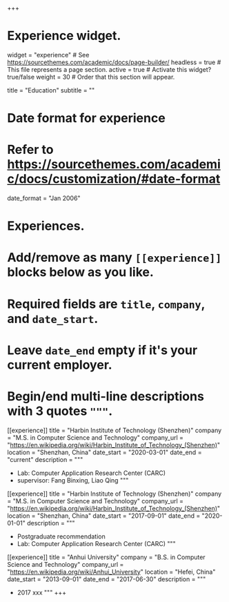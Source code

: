+++
# Experience widget.
widget = "experience"  # See https://sourcethemes.com/academic/docs/page-builder/
headless = true  # This file represents a page section.
active = true  # Activate this widget? true/false
weight = 30  # Order that this section will appear.

title = "Education"
subtitle = ""

# Date format for experience
#   Refer to https://sourcethemes.com/academic/docs/customization/#date-format
date_format = "Jan 2006"

# Experiences.
#   Add/remove as many `[[experience]]` blocks below as you like.
#   Required fields are `title`, `company`, and `date_start`.
#   Leave `date_end` empty if it's your current employer.
#   Begin/end multi-line descriptions with 3 quotes `"""`.
[[experience]]
  title = "Harbin Institute of Technology (Shenzhen)"
  company = "M.S. in Computer Science and Technology"
  company_url = "https://en.wikipedia.org/wiki/Harbin_Institute_of_Technology_(Shenzhen)"
  location = "Shenzhan, China"
  date_start = "2020-03-01"
  date_end = "current"
  description = """
  
  * Lab: Computer Application Research Center (CARC)
  * supervisor: Fang Binxing, Liao Qing
  """

[[experience]]
  title = "Harbin Institute of Technology (Shenzhen)"
  company = "M.S. in Computer Science and Technology"
  company_url = "https://en.wikipedia.org/wiki/Harbin_Institute_of_Technology_(Shenzhen)"
  location = "Shenzhan, China"
  date_start = "2017-09-01"
  date_end = "2020-01-01"
  description = """
  
  * Postgraduate recommendation
  * Lab: Computer Application Research Center (CARC)
  """

[[experience]]
  title = "Anhui University"
  company = "B.S. in Computer Science and Technology"
  company_url = "https://en.wikipedia.org/wiki/Anhui_University"
  location = "Hefei, China"
  date_start = "2013-09-01"
  date_end = "2017-06-30"
  description = """

  - 2017 xxx
  """
+++
